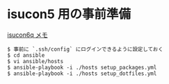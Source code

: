 # isucon5 用の事前準備

[isucon6q メモ](https://gist.github.com/mapk0y/bced808fe8f8f729c7266a8af70d8399)


```shell-session
$ 事前に `.ssh/config` にログインできるように設定しておく
$ cd ansible
$ vi ansible/hosts
$ ansible-playbook -i ./hosts setup_packages.yml
$ ansible-playbook -i ./hosts setup_dotfiles.yml
```

